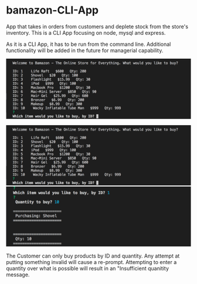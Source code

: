 # bamazon-CLI-App
App that takes in orders from customers and deplete stock from the store's inventory.
This is a CLI App focusing on node, mysql and express.

As it is a CLI App, it has to be run from the command line. Additional functionality will be added in the future for managerial capability. 

![Test Image 1](ScreenShot1.png)

![Test Image 1](ScreenShot1.png)
![Test Image 1](ScreenShot2.png)

The Customer can only buy products by ID and quantity. Any attempt at putting something invalid will cause a re-prompt.
Attempting to enter a quantity over what is possible will result in an "Insufficient quanitity message. 
